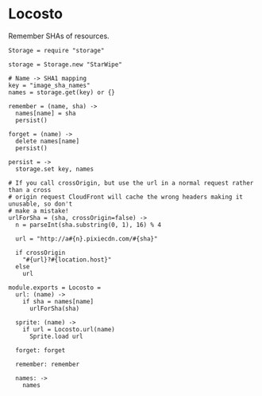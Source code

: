 Locosto
=======

Remember SHAs of resources.

    Storage = require "storage"

    storage = Storage.new "StarWipe"

    # Name -> SHA1 mapping
    key = "image_sha_names"
    names = storage.get(key) or {}

    remember = (name, sha) ->
      names[name] = sha
      persist()

    forget = (name) ->
      delete names[name]
      persist()

    persist = ->
      storage.set key, names

    # If you call crossOrigin, but use the url in a normal request rather than a cross
    # origin request CloudFront will cache the wrong headers making it unusable, so don't
    # make a mistake!
    urlForSha = (sha, crossOrigin=false) ->
      n = parseInt(sha.substring(0, 1), 16) % 4

      url = "http://a#{n}.pixiecdn.com/#{sha}"

      if crossOrigin
        "#{url}?#{location.host}"
      else
        url

    module.exports = Locosto =
      url: (name) ->
        if sha = names[name]
          urlForSha(sha)

      sprite: (name) ->
        if url = Locosto.url(name)
          Sprite.load url

      forget: forget

      remember: remember

      names: ->
        names
